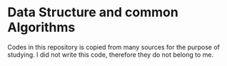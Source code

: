 # Data Structure and common Algorithms
Codes in this repository is copied from many sources for the purpose of studying.
I did not write this code, therefore they do not belong to me.

